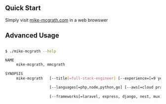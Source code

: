 ## Quick Start

Simply visit [mike-mcgrath.com](https://mike-mcgrath.com) in a web browswer


## Advanced Usage
```bash 

$ ./mike-mcgrath --help

NAME
     mike-mcgrath, mmcgrath
     
SYNOPSIS
     mike-mcgrath   [--title[=full-stack-engineer] [--experience=[=9 years]]

                    [--languages[=php,node,python,go] [--aws[=cloud practitioner]
                    
                    [--frameworks[=laravel, express, django, nest, mux]]
```





